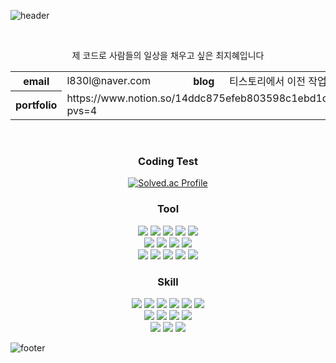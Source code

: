  
![header](https://capsule-render.vercel.app/api?type=venom&height=200&text=%20지혜's%20github&fontSize=70&color=20:003741,80:C8B69D,100:400000&stroke=29715E)

<br>
<div align="center">
  
제 코드로 사람들의 일상을 채우고 싶은 최지혜입니다 
<table>
  <tr>
    <th>email</th>
    <td>l830l@naver.com</td>
    <th>blog</th>
    <td>티스토리에서 이전 작업 중</td>
  </tr>
  <tr>
   <th>portfolio</th>
    <td colspan="3">https://www.notion.so/14ddc875efeb803598c1ebd1c36c5f6a?pvs=4</td>
  </tr>
</table>
<br>

### Coding Test
[![Solved.ac Profile](http://mazassumnida.wtf/api/v2/generate_badge?boj=sahradune)](https://solved.ac/sahradune/)

### Tool
<span>
  <img src="https://img.shields.io/badge/Adobe-FF0000?style=flat&logo=adobe&logoColor=FFFFFF"/>
</span>
<span>
  <img src="https://img.shields.io/badge/Adobe Photoshop-182B8B?style=flat&logo=adobephotoshop&logoColor=FFFFFF"/></span>
<span>
  <img src="https://img.shields.io/badge/Adobe Illustrator-DD8100?style=flat&logo=adobeillustrator&logoColor=FFFFFF"/>
</span>
<span>
  <img src="https://img.shields.io/badge/Adobe XD-CE00AF?style=flat&logo=adobexd&logoColor=FFFFFF"/>
</span>
<span>
  <img src="https://img.shields.io/badge/Figma-F24E1E?style=flat&logo=figma&logoColor=FFFFFF"/>
</span>
<br>
<span>
  <img src="https://img.shields.io/badge/Git-F05032?style=flat&logo=git&logoColor=FFFFFF"/>
</span>
<span>
  <img src="https://img.shields.io/badge/GitHub-181717?style=flat&logo=github&logoColor=FFFFFF"/>
</span>
<span>
  <img src="https://img.shields.io/badge/GNU Bash-4EAA25?style=flat&logo=gnubash&logoColor=FFFFFF"/>
</span>
<span>
  <img src="https://img.shields.io/badge/Git Extension-212121?style=flat&logo=gitextensions&logoColor=FFFFFF"/>
</span>
<br>
<span>
  <img src="https://img.shields.io/badge/Visual Studio-5C2D91?style=flat&logo=visualstudio&logoColor=FFFFFF"/>
</span>
<span>
  <img src="https://img.shields.io/badge/Visual Studio Code-007ACC?style=flat&logo=visualstudiocode&logoColor=FFFFFF"/>
</span>
<span>
  <img src="https://img.shields.io/badge/Eclipse IDE-2C2255?style=flat&logo=eclipseide&logoColor=FFFFFF"/>
</span>
<span>
  <img src="https://img.shields.io/badge/Spring-6DB33F?style=flat&logo=spring&logoColor=FFFFFF"/>
</span>
<span>
  <img src="https://img.shields.io/badge/IntelliJ IDEA-000000?style=flat&logo=intellijidea&logoColor=FFFFFF"/>
</span>
<br>

### Skill
<span>
  <img src="https://img.shields.io/badge/Html5-E34F26?style=flat&logo=html5&logoColor=FFFFFF"/>
</span>
<span>
  <img src="https://img.shields.io/badge/CSS-1572B6?style=flat&logo=css3&logoColor=FFFFFF"/>
</span>
<span>
  <img src="https://img.shields.io/badge/Java Script-BF8B41?style=flat&logo=javascript&logoColor=FFFFFF"/>
</span>
<span>
  <img src="https://img.shields.io/badge/React-00ABDA?style=flat&logo=react&logoColor=FFFFFF"/>
</span>
<span>
  <img src="https://img.shields.io/badge/JSP-003741?style=flat&logo=jsp&logoColor=FFFFFF"/>
</span>
<span>
  <img src="https://img.shields.io/badge/Thymeleaf-005F0F?style=flat&logo=thymeleaf&logoColor=FFFFFF"/>
</span>
<br>

<span>
  <img src="https://img.shields.io/badge/mySql-4479A1?style=flat&logo=mysql&logoColor=FFFFFF"/>
</span>
<span>
  <img src="https://img.shields.io/badge/Oracle-F80000?style=flat&logo=oracle&logoColor=FFFFFF"/>
</span>
<span>
  <img src="https://img.shields.io/badge/mybatis-003741?style=flat&logo=mybatis&logoColor=FFFFFF"/>
</span>
<span>
  <img src="https://img.shields.io/badge/JPA-003741?style=flat&logo=jpa&logoColor=FFFFFF"/>
</span>
<br>

<span>
  <img src="https://img.shields.io/badge/JAVA-003741?style=flat&logo=java&logoColor=FFFFFF"/>
</span>
<span>
  <img src="https://img.shields.io/badge/Spring Boot-6DB33F?style=flat&logo=springboot&logoColor=FFFFFF"/>
</span>
<span>
  <img src="https://img.shields.io/badge/Gradle-02303A?style=flat&logo=gradle&logoColor=FFFFFF"/>
</span>

</div>

![footer](https://capsule-render.vercel.app/api?section=footer&reversal=true&type=waving&height=200&text=%20Thank%20you&fontSize=36&color=20:003741,80:C8B69D,100:400000&stroke=29715E&animation=fadeIn&fontAlignY=70)

